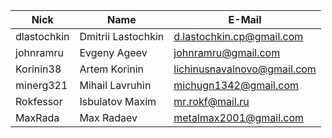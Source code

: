 | Nick| Name | E-Mail |
| ------ | ------ | ------ |
| dlastochkin | Dmitrii Lastochkin | d.lastochkin.cp@gmail.com |
| johnramru | Evgeny Ageev | johnramru@gmail.com |
| Korinin38 | Artem Korinin | lichinusnavalnovo@gmail.com |
| minerg321 | Mihail Lavruhin | michugn1342@gmail.com |
| Rokfessor | Isbulatov Maxim | mr.rokf@mail.ru |
| MaxRada | Max Radaev | metalmax2001@gmail.com |
